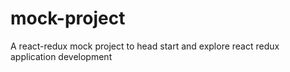 # mock-project
A react-redux mock project to head start and explore react redux application development
